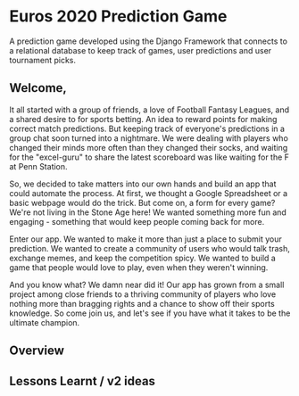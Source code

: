 # Euros 2020 Prediction Game

A prediction game developed using the Django Framework that connects to a relational database to keep track of games, user predictions and user tournament picks. 

## Welcome,


It all started with a group of friends, a love of Football Fantasy Leagues, and a shared desire to for sports betting. An idea to reward points for making correct match predictions. But keeping track of everyone's predictions in a group chat soon turned into a nightmare. We were dealing with players who changed their minds more often than they changed their socks, and waiting for the "excel-guru" to share the latest scoreboard was like waiting for the F at Penn Station. 

So, we decided to take matters into our own hands and build an app that could automate the process. At first, we thought a Google Spreadsheet or a basic webpage would do the trick. But come on, a form for every game? We're not living in the Stone Age here! We wanted something more fun and engaging - something that would keep people coming back for more.

Enter our app. We wanted to make it more than just a place to submit your prediction. We wanted to create a community of users who would talk trash, exchange memes, and keep the competition spicy. We wanted to build a game that people would love to play, even when they weren't winning.

And you know what? We damn near did it! Our app has grown from a small project among close friends to a thriving community of players who love nothing more than bragging rights and a chance to show off their sports knowledge. So come join us, and let's see if you have what it takes to be the ultimate champion.

## Overview

## Lessons Learnt / v2 ideas
